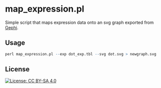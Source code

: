 # map_expression.pl
Simple script that maps expression data onto an svg graph exported from [Gephi](https://gephi.org/).

## Usage

```r
perl map_expression.pl --exp dot_exp.tbl --svg dot.svg > newgraph.svg
```

## License 
[![License: CC BY-SA 4.0](https://img.shields.io/badge/License-CC%20BY--SA%204.0-lightgrey.svg)](https://creativecommons.org/licenses/by-sa/4.0/)
